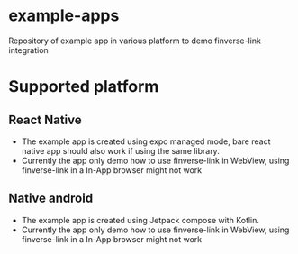 # example-apps

Repository of example app in various platform to demo finverse-link integration

# Supported platform

## React Native

- The example app is created using expo managed mode, bare react native app should also work if using the same library.
- Currently the app only demo how to use finverse-link in WebView, using finverse-link in a In-App browser might not work

## Native android

- The example app is created using Jetpack compose with Kotlin.
- Currently the app only demo how to use finverse-link in WebView, using finverse-link in a In-App browser might not work
